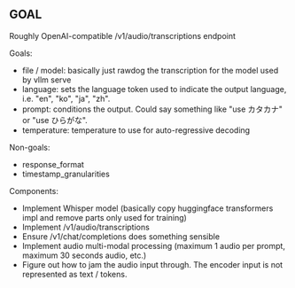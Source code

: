 ## GOAL

Roughly OpenAI-compatible /v1/audio/transcriptions endpoint

Goals:

- file / model: basically just rawdog the transcription for the model used by vllm serve
- language: sets the language token used to indicate the output language, i.e. "en", "ko", "ja", "zh".
- prompt: conditions the output. Could say something like "use カタカナ" or "use ひらがな".
- temperature: temperature to use for auto-regressive decoding

Non-goals:

- response_format
- timestamp_granularities

Components:

- Implement Whisper model (basically copy huggingface transformers impl and remove parts only used for training)
- Implement /v1/audio/transcriptions
- Ensure /v1/chat/completions does something sensible
- Implement audio multi-modal processing (maximum 1 audio per prompt, maximum 30 seconds audio, etc.)
- Figure out how to jam the audio input through. The encoder input is not represented as text / tokens.